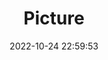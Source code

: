 ---
weight: 1
images:
- /images/edited/208.jpeg
title: Picture
date: 2022-10-24 22:59:53
tags:
- luminar
- work
---